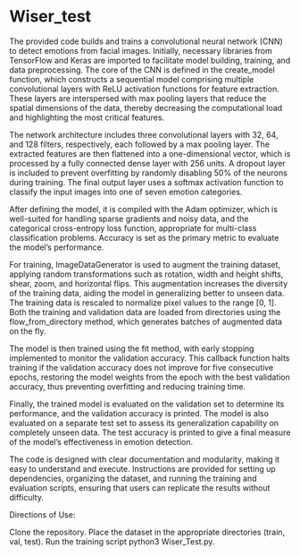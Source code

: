 # Wiser_test
The provided code builds and trains a convolutional neural network (CNN) to detect emotions from facial images. Initially, necessary libraries from TensorFlow and Keras are imported to facilitate model building, training, and data preprocessing. The core of the CNN is defined in the create_model function, which constructs a sequential model comprising multiple convolutional layers with ReLU activation functions for feature extraction. These layers are interspersed with max pooling layers that reduce the spatial dimensions of the data, thereby decreasing the computational load and highlighting the most critical features.

The network architecture includes three convolutional layers with 32, 64, and 128 filters, respectively, each followed by a max pooling layer. The extracted features are then flattened into a one-dimensional vector, which is processed by a fully connected dense layer with 256 units. A dropout layer is included to prevent overfitting by randomly disabling 50% of the neurons during training. The final output layer uses a softmax activation function to classify the input images into one of seven emotion categories.

After defining the model, it is compiled with the Adam optimizer, which is well-suited for handling sparse gradients and noisy data, and the categorical cross-entropy loss function, appropriate for multi-class classification problems. Accuracy is set as the primary metric to evaluate the model’s performance.

For training, ImageDataGenerator is used to augment the training dataset, applying random transformations such as rotation, width and height shifts, shear, zoom, and horizontal flips. This augmentation increases the diversity of the training data, aiding the model in generalizing better to unseen data. The training data is rescaled to normalize pixel values to the range [0, 1]. Both the training and validation data are loaded from directories using the flow_from_directory method, which generates batches of augmented data on the fly.

The model is then trained using the fit method, with early stopping implemented to monitor the validation accuracy. This callback function halts training if the validation accuracy does not improve for five consecutive epochs, restoring the model weights from the epoch with the best validation accuracy, thus preventing overfitting and reducing training time.

Finally, the trained model is evaluated on the validation set to determine its performance, and the validation accuracy is printed. The model is also evaluated on a separate test set to assess its generalization capability on completely unseen data. The test accuracy is printed to give a final measure of the model’s effectiveness in emotion detection.

The code is designed with clear documentation and modularity, making it easy to understand and execute. Instructions are provided for setting up dependencies, organizing the dataset, and running the training and evaluation scripts, ensuring that users can replicate the results without difficulty.

Directions of Use:

Clone the repository.
Place the dataset in the appropriate directories (train, val, test).
Run the training script python3 Wiser_Test.py.
